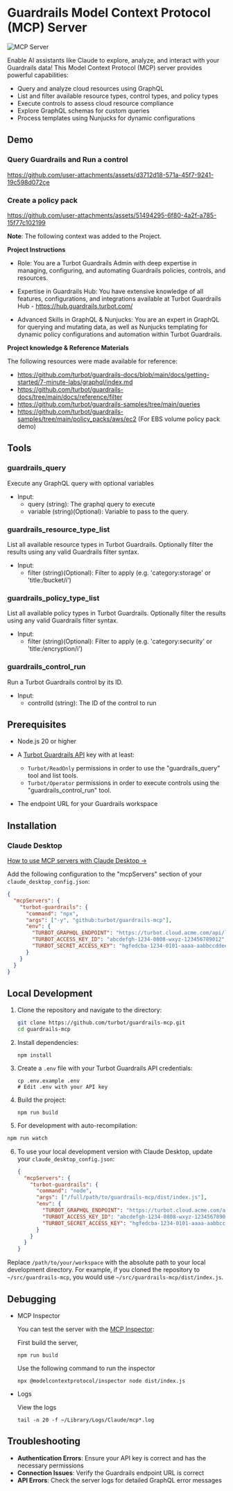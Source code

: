 # Guardrails Model Context Protocol (MCP) Server

<img src="https://badge.mcpx.dev?type=server" title="MCP Server"/> 
<!-- <img src="https://badge.mcpx.dev?type=server&features=tools" title="MCP server with features/>&nbsp; -->

Enable AI assistants like Claude to explore, analyze, and interact with your Guardrails data! This Model Context Protocol (MCP) server provides powerful capabilities:

- Query and analyze cloud resources using GraphQL
- List and filter available resource types, control types, and policy types
- Execute controls to assess cloud resource compliance
- Explore GraphQL schemas for custom queries
- Process templates using Nunjucks for dynamic configurations

## Demo

### Query Guardrails and Run a control
https://github.com/user-attachments/assets/d3712d18-571a-45f7-9241-19c598d072ce

### Create a policy pack
https://github.com/user-attachments/assets/51494295-6f80-4a2f-a785-15f77c102199

**Note**: The following context was added to the Project.

**Project Instructions**

- Role: You are a Turbot Guardrails Admin with deep expertise in managing, configuring, and automating Guardrails policies, controls, and resources.

- Expertise in Guardrails Hub: You have extensive knowledge of all features, configurations, and integrations available at Turbot Guardrails Hub - https://hub.guardrails.turbot.com/

- Advanced Skills in GraphQL & Nunjucks: You are an expert in GraphQL for querying and mutating data, as well as Nunjucks templating for dynamic policy configurations and automation within Turbot Guardrails.

**Project knowledge & Reference Materials**

The following resources were made available for reference:

- https://github.com/turbot/guardrails-docs/blob/main/docs/getting-started/7-minute-labs/graphql/index.md
- https://github.com/turbot/guardrails-docs/tree/main/docs/reference/filter
- https://github.com/turbot/guardrails-samples/tree/main/queries
- https://github.com/turbot/guardrails-samples/tree/main/policy_packs/aws/ec2 (For EBS volume policy pack demo)

## Tools

### guardrails_query

Execute any GraphQL query with optional variables

- Input:
  - query (string): The graphql query to execute
  - variable (string)(Optional): Variable to pass to the query.

### guardrails_resource_type_list

List all available resource types in Turbot Guardrails. Optionally filter the results using any valid Guardrails filter syntax.

- Input:
  - filter (string)(Optional): Filter to apply (e.g. 'category:storage' or 'title:/bucket/i')

### guardrails_policy_type_list

List all available policy types in Turbot Guardrails. Optionally filter the results using any valid Guardrails filter syntax.

- Input:
  - filter (string)(Optional): Filter to apply (e.g. 'category:security' or 'title:/encryption/i')

### guardrails_control_run

Run a Turbot Guardrails control by its ID.

- Input:
  - controlId (string): The ID of the control to run

## Prerequisites

- Node.js 20 or higher
- A [Turbot Guardrails API](https://turbot.com/guardrails/docs/guides/using-guardrails/iam/access-keys#generate-a-new-guardrails-api-access-key) key with at least:

  - `Turbot/ReadOnly` permissions in order to use the "guardrails_query" tool and list tools.
  - `Turbot/Operator` permissions in order to execute controls using the "guardrails_control_run" tool.

- The endpoint URL for your Guardrails workspace

## Installation

### Claude Desktop

[How to use MCP servers with Claude Desktop →](https://modelcontextprotocol.io/quickstart/user)

Add the following configuration to the "mcpServers" section of your `claude_desktop_config.json`:

```json
{
  "mcpServers": {
    "turbot-guardrails": {
      "command": "npx",
      "args": ["-y", "github:turbot/guardrails-mcp"],
      "env": {
        "TURBOT_GRAPHQL_ENDPOINT": "https://turbot.cloud.acme.com/api/latest/graphql",
        "TURBOT_ACCESS_KEY_ID": "abcdefgh-1234-0808-wxyz-123456789012",
        "TURBOT_SECRET_ACCESS_KEY": "hgfedcba-1234-0101-aaaa-aabbccddee00"
      }
    }
  }
}
```

## Local Development

1. Clone the repository and navigate to the directory:

   ```sh
   git clone https://github.com/turbot/guardrails-mcp.git
   cd guardrails-mcp
   ```

2. Install dependencies:

   ```
   npm install
   ```

3. Create a `.env` file with your Turbot Guardrails API credentials:

   ```
   cp .env.example .env
   # Edit .env with your API key
   ```

4. Build the project:

   ```
   npm run build
   ```

5. For development with auto-recompilation:

```sh
npm run watch
```

6. To use your local development version with Claude Desktop, update your `claude_desktop_config.json`:
   ```json
   {
     "mcpServers": {
       "turbot-guardrails": {
         "command": "node",
         "args": ["/full/path/to/guardrails-mcp/dist/index.js"],
         "env": {
           "TURBOT_GRAPHQL_ENDPOINT": "https://turbot.cloud.acme.com/api/latest/graphql",
           "TURBOT_ACCESS_KEY_ID": "abcdefgh-1234-0808-wxyz-123456789012",
           "TURBOT_SECRET_ACCESS_KEY": "hgfedcba-1234-0101-aaaa-aabbccddee00"
         }
       }
     }
   }
   ```

Replace `/path/to/your/workspace` with the absolute path to your local development directory. For example, if you cloned the repository to `~/src/guardrails-mcp`, you would use `~/src/guardrails-mcp/dist/index.js`.

## Debugging

- MCP Inspector

  You can test the server with the [MCP Inspector](https://modelcontextprotocol.io/docs/tools/inspector):

  First build the server,

  ```
  npm run build
  ```

  Use the following command to run the inspector

  ```
  npx @modelcontextprotocol/inspector node dist/index.js
  ```

* Logs

  View the logs

  ```
  tail -n 20 -f ~/Library/Logs/Claude/mcp*.log
  ```

## Troubleshooting

- **Authentication Errors**: Ensure your API key is correct and has the necessary permissions
- **Connection Issues**: Verify the Guardrails endpoint URL is correct
- **API Errors**: Check the server logs for detailed GraphQL error messages
